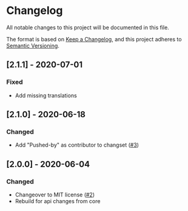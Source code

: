 # Changelog
All notable changes to this project will be documented in this file.

The format is based on [Keep a Changelog](https://keepachangelog.com/en/1.0.0/),
and this project adheres to [Semantic Versioning](https://semver.org/spec/v2.0.0.html).

## [2.1.1] - 2020-07-01
### Fixed
- Add missing translations

## [2.1.0] - 2020-06-18
### Changed
- Add "Pushed-by" as contributor to changset ([#3](https://github.com/scm-manager/scm-pushlog-plugin/pull/3)) 

## [2.0.0] - 2020-06-04
### Changed
- Changeover to MIT license ([#2](https://github.com/scm-manager/scm-pushlog-plugin/pull/2))
- Rebuild for api changes from core
